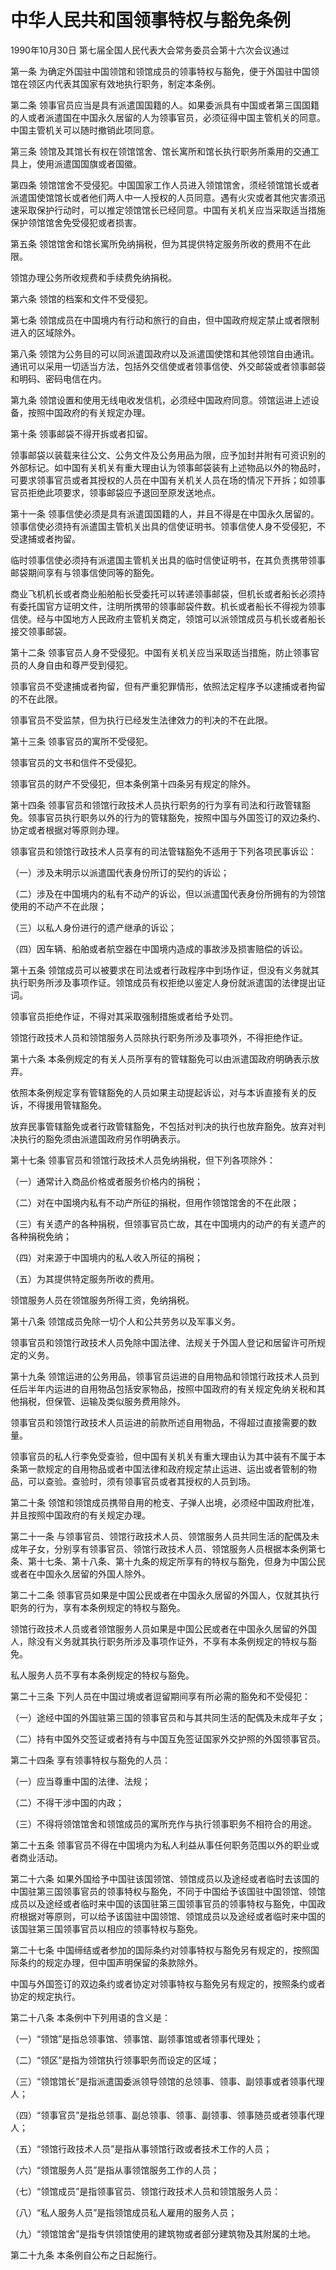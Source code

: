 # 中华人民共和国领事特权与豁免条例

1990年10月30日 第七届全国人民代表大会常务委员会第十六次会议通过

<!-- INFO END -->

第一条 为确定外国驻中国领馆和领馆成员的领事特权与豁免，便于外国驻中国领馆在领区内代表其国家有效地执行职务，制定本条例。

第二条 领事官员应当是具有派遣国国籍的人。如果委派具有中国或者第三国国籍的人或者派遣国在中国永久居留的人为领事官员，必须征得中国主管机关的同意。中国主管机关可以随时撤销此项同意。

第三条 领馆及其馆长有权在领馆馆舍、馆长寓所和馆长执行职务所乘用的交通工具上，使用派遣国国旗或者国徽。

第四条 领馆馆舍不受侵犯。中国国家工作人员进入领馆馆舍，须经领馆馆长或者派遣国使馆馆长或者他们两人中一人授权的人员同意。遇有火灾或者其他灾害须迅速采取保护行动时，可以推定领馆馆长已经同意。中国有关机关应当采取适当措施保护领馆馆舍免受侵犯或者损害。

第五条 领馆馆舍和馆长寓所免纳捐税，但为其提供特定服务所收的费用不在此限。

领馆办理公务所收规费和手续费免纳捐税。

第六条 领馆的档案和文件不受侵犯。

第七条 领馆成员在中国境内有行动和旅行的自由，但中国政府规定禁止或者限制进入的区域除外。

第八条 领馆为公务目的可以同派遣国政府以及派遣国使馆和其他领馆自由通讯。通讯可以采用一切适当方法，包括外交信使或者领事信使、外交邮袋或者领事邮袋和明码、密码电信在内。

第九条 领馆设置和使用无线电收发信机，必须经中国政府同意。领馆运进上述设备，按照中国政府的有关规定办理。

第十条 领事邮袋不得开拆或者扣留。

领事邮袋以装载来往公文、公务文件及公务用品为限，应予加封并附有可资识别的外部标记。如中国有关机关有重大理由认为领事邮袋装有上述物品以外的物品时，可要求领事官员或者其授权的人员在中国有关机关人员在场的情况下开拆；如领事官员拒绝此项要求，领事邮袋应予退回至原发送地点。

第十一条 领事信使必须是具有派遣国国籍的人，并且不得是在中国永久居留的。领事信使必须持有派遣国主管机关出具的信使证明书。领事信使人身不受侵犯，不受逮捕或者拘留。

临时领事信使必须持有派遣国主管机关出具的临时信使证明书，在其负责携带领事邮袋期间享有与领事信使同等的豁免。

商业飞机机长或者商业船舶船长受委托可以转递领事邮袋，但机长或者船长必须持有委托国官方证明文件，注明所携带的领事邮袋件数。机长或者船长不得视为领事信使。经与中国地方人民政府主管机关商定，领馆可以派领馆成员与机长或者船长接交领事邮袋。

第十二条 领事官员人身不受侵犯。中国有关机关应当采取适当措施，防止领事官员的人身自由和尊严受到侵犯。

领事官员不受逮捕或者拘留，但有严重犯罪情形，依照法定程序予以逮捕或者拘留的不在此限。

领事官员不受监禁，但为执行已经发生法律效力的判决的不在此限。

第十三条 领事官员的寓所不受侵犯。

领事官员的文书和信件不受侵犯。

领事官员的财产不受侵犯，但本条例第十四条另有规定的除外。

第十四条 领事官员和领馆行政技术人员执行职务的行为享有司法和行政管辖豁免。领事官员执行职务以外的行为的管辖豁免，按照中国与外国签订的双边条约、协定或者根据对等原则办理。

领事官员和领馆行政技术人员享有的司法管辖豁免不适用于下列各项民事诉讼：

（一）涉及未明示以派遣国代表身份所订的契约的诉讼；

（二）涉及在中国境内的私有不动产的诉讼，但以派遣国代表身份所拥有的为领馆使用的不动产不在此限；

（三）以私人身份进行的遗产继承的诉讼；

（四）因车辆、船舶或者航空器在中国境内造成的事故涉及损害赔偿的诉讼。

第十五条 领馆成员可以被要求在司法或者行政程序中到场作证，但没有义务就其执行职务所涉及事项作证。领馆成员有权拒绝以鉴定人身份就派遣国的法律提出证词。

领事官员拒绝作证，不得对其采取强制措施或者给予处罚。

领馆行政技术人员和领馆服务人员除执行职务所涉及事项外，不得拒绝作证。

第十六条 本条例规定的有关人员所享有的管辖豁免可以由派遣国政府明确表示放弃。

依照本条例规定享有管辖豁免的人员如果主动提起诉讼，对与本诉直接有关的反诉，不得援用管辖豁免。

放弃民事管辖豁免或者行政管辖豁免，不包括对判决的执行也放弃豁免。放弃对判决执行的豁免须由派遣国政府另作明确表示。

第十七条 领事官员和领馆行政技术人员免纳捐税，但下列各项除外：

（一）通常计入商品价格或者服务价格内的捐税；

（二）对在中国境内私有不动产所征的捐税，但用作领馆馆舍的不在此限；

（三）有关遗产的各种捐税，但领事官员亡故，其在中国境内的动产的有关遗产的各种捐税免纳；

（四）对来源于中国境内的私人收入所征的捐税；

（五）为其提供特定服务所收的费用。

领馆服务人员在领馆服务所得工资，免纳捐税。

第十八条 领馆成员免除一切个人和公共劳务以及军事义务。

领事官员和领馆行政技术人员免除中国法律、法规关于外国人登记和居留许可所规定的义务。

第十九条 领馆运进的公务用品，领事官员运进的自用物品和领馆行政技术人员到任后半年内运进的自用物品包括安家物品，按照中国政府的有关规定免纳关税和其他捐税，但保管、运输及类似服务费用除外。

领事官员和领馆行政技术人员运进的前款所述自用物品，不得超过直接需要的数量。

领事官员的私人行李免受查验，但中国有关机关有重大理由认为其中装有不属于本条第一款规定的自用物品或者中国法律和政府规定禁止运进、运出或者管制的物品，可以查验。查验时，须有领事官员或者其授权的人员到场。

第二十条 领馆和领馆成员携带自用的枪支、子弹人出境，必须经中国政府批准，并且按照中国政府的有关规定办理。

第二十一条 与领事官员、领馆行政技术人员、领馆服务人员共同生活的配偶及未成年子女，分别享有领事官员、领馆行政技术人员、领馆服务人员根据本条例第七条、第十七条、第十八条、第十九条的规定所享有的特权与豁免，但身为中国公民或者在中国永久居留的外国人除外。

第二十二条 领事官员如果是中国公民或者在中国永久居留的外国人，仅就其执行职务的行为，享有本条例规定的特权与豁免。

领馆行政技术人员或者领馆服务人员如果是中国公民或者在中国永久居留的外国人，除没有义务就其执行职务所涉及事项作证外，不享有本条例规定的特权与豁免。

私人服务人员不享有本条例规定的特权与豁免。

第二十三条 下列人员在中国过境或者逗留期间享有所必需的豁免和不受侵犯：

（一）途经中国的外国驻第三国的领事官员和与其共同生活的配偶及未成年子女；

（二）持有中国外交签证或者持有与中国互免签证国家外交护照的外国领事官员。

第二十四条 享有领事特权与豁免的人员：

（一）应当尊重中国的法律、法规；

（二）不得干涉中国的内政；

（三）不得将领馆馆舍和领馆成员的寓所充作与执行领事职务不相符合的用途。

第二十五条 领事官员不得在中国境内为私人利益从事任何职务范围以外的职业或者商业活动。

第二十六条 如果外国给予中国驻该国领馆、领馆成员以及途经或者临时去该国的中国驻第三国领事官员的领事特权与豁免，不同于中国给予该国驻中国领馆、领馆成员以及途经或者临时来中国的该国驻第三国领事官员的领事特权与豁免，中国政府根据对等原则，可以给予该国驻中国领馆、领馆成员以及途经或者临时来中国的该国驻第三国领事官员以相应的领事特权与豁免。

第二十七条 中国缔结或者参加的国际条约对领事特权与豁免另有规定的，按照国际条约的规定办理，但中国声明保留的条款除外。

中国与外国签订的双边条约或者协定对领事特权与豁免另有规定的，按照条约或者协定的规定执行。

第二十八条 本条例中下列用语的含义是：

（一）“领馆”是指总领事馆、领事馆、副领事馆或者领事代理处；

（二）“领区”是指为领馆执行领事职务而设定的区域；

（三）“领馆馆长”是指派遣国委派领导领馆的总领事、领事、副领事或者领事代理人；

（四）“领事官员”是指总领事、副总领事、领事、副领事、领事随员或者领事代理人；

（五）“领馆行政技术人员”是指从事领馆行政或者技术工作的人员；

（六）“领馆服务人员”是指从事领馆服务工作的人员；

（七）“领馆成员”是指领事官员、领馆行政技术人员和领馆服务人员：

（八）“私人服务人员”是指领馆成员私人雇用的服务人员；

（九）“领馆馆舍”是指专供领馆使用的建筑物或者部分建筑物及其附属的土地。

第二十九条 本条例自公布之日起施行。


